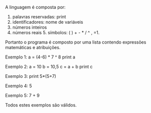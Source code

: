 A linguagem é composta por:

1. palavras reservadas: print
2. identificadores: nome de variáveis
3. números inteiros
4. números reais 5. símbolos: (  )  +  -  *  /  ^ ,  =1.

Portanto o programa é composto por uma lista contendo expressões matemáticas e atribuições. 

Exemplo 1:
a = (4-6) * 7 ^ 8 print a

Exemplo 2:
a = 10 b = 10,5 c = a + b print c

Exemplo 3:
print 5*(5+7)

Exemplo 4:
5

Exemplo 5:
7 + 9

Todos estes exemplos são válidos.
